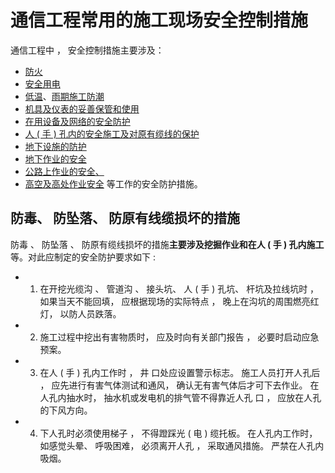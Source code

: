 # 通信工程常用的施工现场安全控制措施
通信工程中 ， 安全控制措施主要涉及：
- [防火](/高频考点/no87)
- [安全用电](/高频考点/no89)
- [低温](/高频考点/no90)、[雨期施工防潮](/高频考点/no45)
- [机具及仪表的妥善保管和使用](/高频考点/no96)
- [在用设备及网络的安全防护](/高频考点/no91)
- [人 ( 手 ) 孔内的安全施工及对原有缆线的保护](/高频考点/no12)
- [地下设施的防护](/高频考点/no92)
- [地下作业的安全](/高频考点/no92)
- [公路上作业的安全、](/高频考点/no25)
- [高空及高处作业安全](/高频考点/no14)
等工作的安全防护措施。

## 防毒、 防坠落、 防原有线缆损坏的措施
防毒 、 防坠落 、 防原有缆线损坏的措施**主要涉及挖掘作业和在人 ( 手 ) 孔内施工**等。对此应制定的安全防护要求如下 :
- 1. 在开挖光缆沟 、 管道沟 、 接头坑、 人 ( 手 ) 孔坑、 杆坑及拉线坑时 ， 如果当天不能回填， 应根据现场的实际特点 ， 晚上在沟坑的周围燃亮红灯， 以防人员跌落。
- 2. 施工过程中挖出有害物质时， 应及时向有关部门报告 ， 必要时启动应急预案。
- 3. 在人 ( 手 ) 孔内工作时 ， 井 口处应设置警示标志。 施工人员打开人孔后 ， 应先进行有害气体测试和通风， 确认无有害气体后才可下去作业。 在人孔内抽水时， 抽水机或发电机的排气管不得靠近人孔 口 ， 应放在人孔的下风方向。
- 4. 下人孔时必须使用梯子 ， 不得蹬踩光 ( 电 ) 缆托板。 在人孔内工作时， 如感觉头晕、 呼吸困难， 必须离开人孔 ， 采取通风措施。 严禁在人孔内吸烟。
